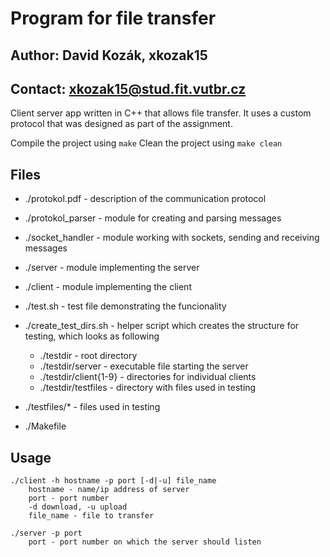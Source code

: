 # Program for file transfer
## Author: David Kozák, xkozak15
## Contact: xkozak15@stud.fit.vutbr.cz

Client server app written in C++ that allows file transfer. It uses a custom protocol that was designed as part of the assignment.

Compile the project using ```make```
Clean the project using ```make clean```

## Files

* ./protokol.pdf - description of the communication protocol

* ./protokol_parser - module for creating and parsing messages
* ./socket_handler - module working with sockets, sending and receiving messages

* ./server - module implementing the  server
* ./client - module implementing the client

* ./test.sh - test file demonstrating the funcionality

* ./create_test_dirs.sh - helper script which creates the structure for testing, which looks as following
	* ./testdir - root directory
	* ./testdir/server - executable file starting the server
	* ./testdir/client{1-9} - directories for individual clients
	* ./testdir/testfiles - directory with files used in testing

* ./testfiles/* - files used in testing
* ./Makefile 

## Usage
```nohighlight
./client -h hostname -p port [-d|-u] file_name
	hostname - name/ip address of server
	port - port number
	-d download, -u upload
	file_name - file to transfer

./server -p port
	port - port number on which the server should listen

```
